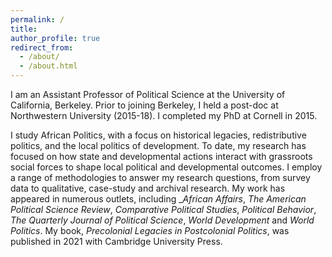 ```yaml
---
permalink: /
title: 
author_profile: true
redirect_from: 
  - /about/
  - /about.html
---
```


I am an Assistant Professor of Political Science at the University of California, Berkeley. Prior to joining Berkeley, I held a post-doc at Northwestern University (2015-18). I completed my PhD at Cornell in 2015.

I study African Politics, with a focus on historical legacies, redistributive politics, and the local politics of development. To date, my research has focused on how state and developmental actions interact with grassroots social forces to shape local political and developmental outcomes. I employ a range of methodologies to answer my research questions, from survey data to qualitative, case-study and archival research. My work has appeared in numerous outlets, including __African Affairs_, _The American Political Science Review_, _Comparative Political Studies_, _Political Behavior_, _The Quarterly Journal of Political Science_, _World Development_ and _World Politics_.  My book, _Precolonial Legacies in Postcolonial Politics_, was published in 2021 with Cambridge University Press.
